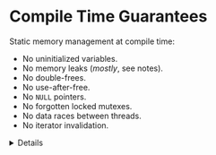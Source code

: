 # Compile Time Guarantees

Static memory management at compile time:

- No uninitialized variables.
- No memory leaks (_mostly_, see notes).
- No double-frees.
- No use-after-free.
- No `NULL` pointers.
- No forgotten locked mutexes.
- No data races between threads.
- No iterator invalidation.

<details>

It is possible to produce memory leaks in (safe) Rust. Some examples are:

- You can use [`Box::leak`] to leak a pointer. A use of this could be to get
  runtime-initialized and runtime-sized static variables
- You can use [`std::mem::forget`] to make the compiler "forget" about a value
  (meaning the destructor is never run).
- You can also accidentally create a [reference cycle] with `Rc` or `Arc`.
- In fact, some will consider infinitely populating a collection a memory leak
  and Rust does not protect from those.

For the purpose of this course, "No memory leaks" should be understood as
"Pretty much no _accidental_ memory leaks".

[`Box::leak`]: https://doc.rust-lang.org/std/boxed/struct.Box.html#method.leak
[`std::mem::forget`]: https://doc.rust-lang.org/std/mem/fn.forget.html
[reference cycle]: https://doc.rust-lang.org/book/ch15-06-reference-cycles.html

</details>

